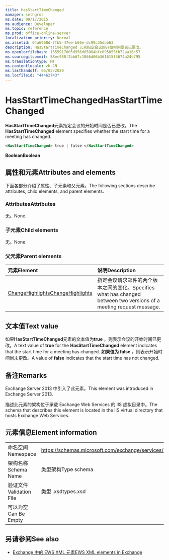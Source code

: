 ```yaml
---
title: HasStartTimeChanged
manager: sethgros
ms.date: 09/17/2015
ms.audience: Developer
ms.topic: reference
ms.prod: office-online-server
localization_priority: Normal
ms.assetid: 04a6968d-7fb5-47ee-b66e-dc99c35dbb63
description: HasStartTimeChanged 元素指定会议的开始时间是否已更改。
ms.openlocfilehash: 1355917005d956d05064bfc095055fb72aa16c57
ms.sourcegitcommit: 88ec988f2bb67c1866d06b361615f3674a24e795
ms.translationtype: MT
ms.contentlocale: zh-CN
ms.lasthandoff: 06/03/2020
ms.locfileid: "44462743"
---
```

# <a name="hasstarttimechanged"></a><span data-ttu-id="acd13-103">HasStartTimeChanged</span><span class="sxs-lookup"><span data-stu-id="acd13-103">HasStartTimeChanged</span></span>

<span data-ttu-id="acd13-104">**HasStartTimeChanged**元素指定会议的开始时间是否已更改。</span><span class="sxs-lookup"><span data-stu-id="acd13-104">The **HasStartTimeChanged** element specifies whether the start time for a meeting has changed.</span></span> 
  
```XML
<HasStartTimeChanged> true | false </HasStartTimeChanged>
```

 <span data-ttu-id="acd13-105">**Boolean**</span><span class="sxs-lookup"><span data-stu-id="acd13-105">**Boolean**</span></span>
## <a name="attributes-and-elements"></a><span data-ttu-id="acd13-106">属性和元素</span><span class="sxs-lookup"><span data-stu-id="acd13-106">Attributes and elements</span></span>

<span data-ttu-id="acd13-107">下面各部分介绍了属性、子元素和父元素。</span><span class="sxs-lookup"><span data-stu-id="acd13-107">The following sections describe attributes, child elements, and parent elements.</span></span>
  
### <a name="attributes"></a><span data-ttu-id="acd13-108">Attributes</span><span class="sxs-lookup"><span data-stu-id="acd13-108">Attributes</span></span>

<span data-ttu-id="acd13-109">无。</span><span class="sxs-lookup"><span data-stu-id="acd13-109">None.</span></span>
  
### <a name="child-elements"></a><span data-ttu-id="acd13-110">子元素</span><span class="sxs-lookup"><span data-stu-id="acd13-110">Child elements</span></span>

<span data-ttu-id="acd13-111">无。</span><span class="sxs-lookup"><span data-stu-id="acd13-111">None.</span></span>
  
### <a name="parent-elements"></a><span data-ttu-id="acd13-112">父元素</span><span class="sxs-lookup"><span data-stu-id="acd13-112">Parent elements</span></span>

|<span data-ttu-id="acd13-113">**元素**</span><span class="sxs-lookup"><span data-stu-id="acd13-113">**Element**</span></span>|<span data-ttu-id="acd13-114">**说明**</span><span class="sxs-lookup"><span data-stu-id="acd13-114">**Description**</span></span>|
|:-----|:-----|
|[<span data-ttu-id="acd13-115">ChangeHighlights</span><span class="sxs-lookup"><span data-stu-id="acd13-115">ChangeHighlights</span></span>](changehighlights.md) <br/> |<span data-ttu-id="acd13-116">指定会议请求邮件的两个版本之间的变化。</span><span class="sxs-lookup"><span data-stu-id="acd13-116">Specifies what has changed between two versions of a meeting request message.</span></span>  <br/> |
   
## <a name="text-value"></a><span data-ttu-id="acd13-117">文本值</span><span class="sxs-lookup"><span data-stu-id="acd13-117">Text value</span></span>

<span data-ttu-id="acd13-118">如果**HasStartTimeChanged**元素的文本值为**true** ，则表示会议的开始时间已更改。</span><span class="sxs-lookup"><span data-stu-id="acd13-118">A text value of **true** for the **HasStartTimeChanged** element indicates that the start time for a meeting has changed.</span></span> <span data-ttu-id="acd13-119">**如果值为 false** ，则表示开始时间尚未更改。</span><span class="sxs-lookup"><span data-stu-id="acd13-119">A value of **false** indicates that the start time has not changed.</span></span> 
  
## <a name="remarks"></a><span data-ttu-id="acd13-120">备注</span><span class="sxs-lookup"><span data-stu-id="acd13-120">Remarks</span></span>

<span data-ttu-id="acd13-121">Exchange Server 2013 中引入了此元素。</span><span class="sxs-lookup"><span data-stu-id="acd13-121">This element was introduced in Exchange Server 2013.</span></span>
  
<span data-ttu-id="acd13-122">描述此元素的架构位于承载 Exchange Web Services 的 IIS 虚拟目录中。</span><span class="sxs-lookup"><span data-stu-id="acd13-122">The schema that describes this element is located in the IIS virtual directory that hosts Exchange Web Services.</span></span>
  
## <a name="element-information"></a><span data-ttu-id="acd13-123">元素信息</span><span class="sxs-lookup"><span data-stu-id="acd13-123">Element information</span></span>

|||
|:-----|:-----|
|<span data-ttu-id="acd13-124">命名空间</span><span class="sxs-lookup"><span data-stu-id="acd13-124">Namespace</span></span>  <br/> |https://schemas.microsoft.com/exchange/services/2006/types  <br/> |
|<span data-ttu-id="acd13-125">架构名称</span><span class="sxs-lookup"><span data-stu-id="acd13-125">Schema Name</span></span>  <br/> |<span data-ttu-id="acd13-126">类型架构</span><span class="sxs-lookup"><span data-stu-id="acd13-126">Type schema</span></span>  <br/> |
|<span data-ttu-id="acd13-127">验证文件</span><span class="sxs-lookup"><span data-stu-id="acd13-127">Validation File</span></span>  <br/> |<span data-ttu-id="acd13-128">类型 .xsd</span><span class="sxs-lookup"><span data-stu-id="acd13-128">types.xsd</span></span>  <br/> |
|<span data-ttu-id="acd13-129">可以为空</span><span class="sxs-lookup"><span data-stu-id="acd13-129">Can Be Empty</span></span>  <br/> ||
   
## <a name="see-also"></a><span data-ttu-id="acd13-130">另请参阅</span><span class="sxs-lookup"><span data-stu-id="acd13-130">See also</span></span>



- [<span data-ttu-id="acd13-131">Exchange 中的 EWS XML 元素</span><span class="sxs-lookup"><span data-stu-id="acd13-131">EWS XML elements in Exchange</span></span>](ews-xml-elements-in-exchange.md)

